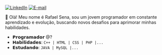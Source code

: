 [![LinkedIn](https://img.shields.io/badge/LinkedIn-0077B5?style=for-the-badge&logo=linkedin&logoColor=white)](https://www.linkedin.com/in/rafaznj/)
[![E-mail](https://img.shields.io/badge/-Email-000?style=for-the-badge&logo=microsoft-outlook&logoColor=007BFF)](mailto:rafaelsenabarreto@gmail.com)

<p>👋 Olá! Meu nome é Rafael Sena, sou um jovem programador em constante aprendizado e evolução, buscando novos desafios para aprimorar minhas habilidades.</p>

- 𝗣𝗿𝗼𝗴𝗿𝗮𝗺𝗮𝗱𝗼𝗿 @?
- 𝗛𝗮𝗯𝗶𝗹𝗶𝗱𝗮𝗱𝗲𝘀: <code>C++ | HTML | CSS | PHP |...</code>
- 𝗘𝘀𝘁𝘂𝗱𝗮𝗻𝗱𝗼: <code>JAVA | MySQL |...</code>

